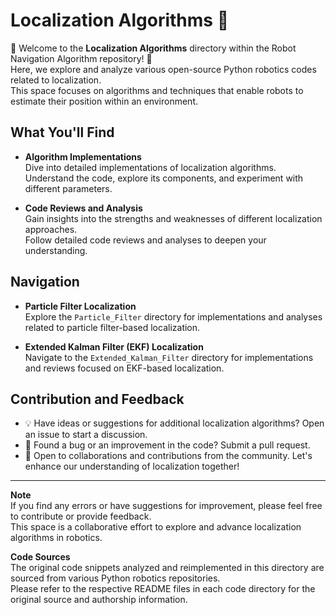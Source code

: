 # Localization Algorithms 🚀

🤖 Welcome to the **Localization Algorithms** directory within the Robot Navigation Algorithm repository! 🤖     
Here, we explore and analyze various open-source Python robotics codes related to localization.    
This space focuses on algorithms and techniques that enable robots to estimate their position within an environment.

## What You'll Find    

- **Algorithm Implementations**    
  Dive into detailed implementations of localization algorithms.     
  Understand the code, explore its components, and experiment with different parameters.    

- **Code Reviews and Analysis**       
  Gain insights into the strengths and weaknesses of different localization approaches.    
  Follow detailed code reviews and analyses to deepen your understanding.     

## Navigation     

- **Particle Filter Localization**   
  Explore the `Particle_Filter` directory for implementations and analyses related to particle filter-based localization.

- **Extended Kalman Filter (EKF) Localization**      
  Navigate to the `Extended_Kalman_Filter` directory for implementations and reviews focused on EKF-based localization.

## Contribution and Feedback    

- 💡 Have ideas or suggestions for additional localization algorithms? Open an issue to start a discussion.
- 🐞 Found a bug or an improvement in the code? Submit a pull request.
- 🤝 Open to collaborations and contributions from the community. Let's enhance our understanding of localization together!

---

**Note**   
If you find any errors or have suggestions for improvement, please feel free to contribute or provide feedback.    
This space is a collaborative effort to explore and advance localization algorithms in robotics.

**Code Sources**     
The original code snippets analyzed and reimplemented in this directory are sourced from various Python robotics repositories.    
Please refer to the respective README files in each code directory for the original source and authorship information.


